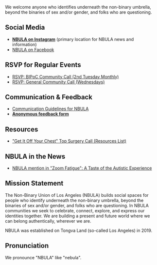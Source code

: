 We welcome anyone who identifies underneath the non-binary umbrella, beyond the binaries of sex and/or gender, and folks who are questioning.

## Social Media

- **[NBULA on Instagram](https://www.instagram.com/the_nbula/)** (primary location for NBULA news and information)
- [NBULA on Facebook](https://www.facebook.com/TheNBULA/)

## RSVP for Regular Events

- [RSVP: BIPoC Community Call (2nd Tuesday Monthly)](https://us02web.zoom.us/meeting/register/tZclduqgqj0uGdM2mSFhvA6WM-TrzGcMusxO)
- [RSVP: General Community Call (Wednesdays)](https://us02web.zoom.us/meeting/register/tZAvdOquqT4sHdwc4LCjg7WVhtGeG38hrxpl)
<!-- if you change the URL for the BIPOC call, remember to also update bipoc-call.html -->

## Communication & Feedback

- [Communication Guidelines for NBULA](guidelines.md)
- **[Anonymous feedback form](https://docs.google.com/forms/d/e/1FAIpQLSd-lDTbmo4D2jFeUQ-UxL0GP3Q40s99g2LBt0UjMJuCoLowfw/viewform)**

## Resources
- ["Get It Off Your Chest" Top Surgery Call (Resources List)](https://docs.google.com/document/d/1F9UtTB0cxKqqkQZ6HIdObh61jDQjmwO-lFAJ87oxwX4/edit?usp=sharing)

## NBULA in the News
- [NBULA mention in "Zoom Fatigue": A Taste of the Autistic Experience](http://www.thinkingautismguide.com/2020/04/zoom-fatigue-taste-of-autistic.html)

## Mission Statement
The Non-Binary Union of Los Angeles (NBULA) builds social spaces for people who identify underneath the non-binary umbrella, beyond the binaries of sex and/or gender, and folks who are questioning. In NBULA communities we seek to celebrate, connect, explore, and express our identities together. We are building a present and future world where we can belong authentically, wherever we are.

NBULA was established on Tongva Land (so-called Los Angeles) in 2019.

## Pronunciation

We pronounce "NBULA" like "nebula".

